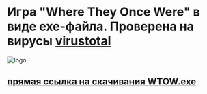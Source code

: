 # Игра "Where They Once Were" в виде exe-файла. Проверена на вирусы [virustotal](https://www.virustotal.com)
![logo](https://virustotalcloud.appspot.com/static/img/logo.png)

## [прямая ссылка на скачивания WTOW.exe](https://Wol4ik.github.io/games/where_they_once_were/WTOW.exe)
